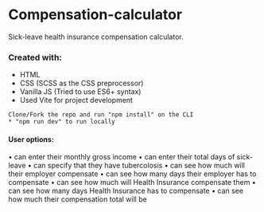 # Compensation-calculator
Sick-leave health insurance compensation calculator.

### Created with: 
* HTML
* CSS (SCSS as the CSS preprocessor)
* Vanilla JS (Tried to use ES6+ syntax)
* Used Vite for project development

~~~~
Clone/Fork the repo and run "npm install" on the CLI
* "npm run dev" to run locally
~~~~

#### User options:
• can enter their monthly gross income
• can enter their total days of sick-leave
• can specify that they have tubercolosis
• can see how much will their employer compensate
• can see how many days their employer has to compensate
• can see how much will Health Insurance compensate them
• can see how many days Health Insurance has to compensate
• can see how much their compensation total will be
